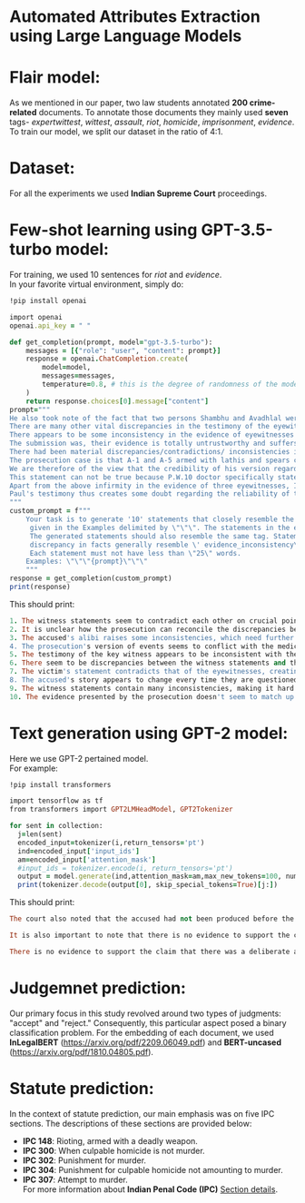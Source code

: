# Automated Attributes Extraction using Large Language Models
# Flair model:
As we mentioned in our paper, two law students annotated **200 crime-related** documents. To annotate those documents they mainly used **seven** tags- _expertwittest_, _wittest_, _assault_, _riot_, _homicide_, _imprisonment_, _evidence_. <br>
To train our model, we split our dataset in the ratio of 4:1.

# Dataset:
For all the experiments we used **Indian Supreme Court** proceedings.
# Few-shot learning using GPT-3.5-turbo model:
For training, we used 10 sentences for _riot_ and _evidence_. <br>
In your favorite virtual environment, simply do:
```ruby
!pip install openai
```
```ruby
import openai
openai.api_key = " "
```
```ruby
def get_completion(prompt, model="gpt-3.5-turbo"):
    messages = [{"role": "user", "content": prompt}]
    response = openai.ChatCompletion.create(
        model=model,
        messages=messages,
        temperature=0.8, # this is the degree of randomness of the model's output
    )
    return response.choices[0].message["content"]
prompt="""
He also took note of the fact that two persons Shambhu and Avadhlal were falsely involved as accused by P.W.1.
There are many other vital discrepancies in the testimony of the eyewitnesses inasmuch as the testimony of the witnesses are at variance with the case set out in the First Information Report and as such, the High Court was justified in discarding the testimony of the witnesses.
There appears to be some inconsistency in the evidence of eyewitnesses and the medical evidence but this inconsistency is of very insignificant character
The submission was, their evidence is totally untrustworthy and suffers from material contradictions.
There had been material discrepancies/contradictions/ inconsistencies in regard to the lodging of FIR and investigation so far as the statements of Pratap Singh, Head Constable, and R.D. Yadav, S.O., and the entries made in the Rojnamcha.
The prosecution case is that A-1 and A-5 armed with lathis and spears cannot be accepted inasmuch as neither of them used any such weapon
We are therefore of the view that the credibility of his version regarding the words alleged to have been uttered by the victim is open to doubt as it goes against probabilities and the natural course of conduct
This statement can not be true because P.W.10 doctor specifically stated that the injured was not sent by the police and there was no hospital memo.
Apart from the above infirmity in the evidence of three eyewitnesses, I find that the prosecution evidence is of a partisan character and not much on which implicit reliance can be placed.
Paul's testimony thus creates some doubt regarding the reliability of the prosecution evidence that Joseph had received injury with a wooden spear at the hand of accused No. 6.
"""
custom_prompt = f"""
    Your task is to generate '10' statements that closely resemble the statements
     given in the Examples delimited by \"\"\". The statements in the example resemble a tag \'evidence_inconsistency\'.
     The generated statements should also resemble the same tag. Statements that imply some impending
     discrepancy in facts generally resemble \' evidence_inconsistency\'.
     Each statement must not have less than \"25\" words.
    Examples: \"\"\"{prompt}\"\"\"
    """
response = get_completion(custom_prompt)
print(response)
```
This should print:
```ruby
1. The witness statements seem to contradict each other on crucial points, raising concerns about their accuracy.
2. It is unclear how the prosecution can reconcile the discrepancies between the witness statements and the physical evidence.
3. The accused's alibi raises some inconsistencies, which need further investigation to establish the truth.
4. The prosecution's version of events seems to conflict with the medical evidence, casting doubt on their reliability.
5. The testimony of the key witness appears to be inconsistent with the facts of the case, leading to questions about their credibility.
6. There seem to be discrepancies between the witness statements and the official records, which need to be resolved before proceeding with the case.
7. The victim's statement contradicts that of the eyewitnesses, creating uncertainty about what really happened.
8. The accused's story appears to change every time they are questioned, making it difficult to establish the facts of the case.
9. The witness statements contain many inconsistencies, making it hard to determine what really happened.
10. The evidence presented by the prosecution doesn't seem to match up with the timeline of events, creating doubt about the veracity of their claims.
```
# Text generation using GPT-2 model:
Here we use GPT-2 pertained model. <br>
For example: <br>
```ruby
!pip install transformers
```
```ruby
import tensorflow as tf
from transformers import GPT2LMHeadModel, GPT2Tokenizer
```
```ruby
for sent in collection:
  j=len(sent)
  encoded_input=tokenizer(i,return_tensors='pt')
  ind=encoded_input['input_ids']
  am=encoded_input['attention_mask']
  #input_ids = tokenizer.encode(i, return_tensors='pt')
  output = model.generate(ind,attention_mask=am,max_new_tokens=100, num_beams=5, no_repeat_ngram_size=2, early_stopping=True,temperature=1.5)
  print(tokenizer.decode(output[0], skip_special_tokens=True)[j:])
```
This should print:
```ruby
The court also noted that the accused had not been produced before the court on the day of the hearing. The court further observed that it was not possible for the prosecution to prove the case beyond a reasonable doubt. It was, therefore, directed that both accused should be produced for cross-examination.

It is also important to note that there is no evidence to support the contention that the accused was in possession of a firearm at the time of his arrest. It is not possible for a person to have a gun in his possession at a time when he is being questioned by the police. There is, therefore, no basis on which to conclude that he was carrying a weapon at that time. In addition, it is clear from the evidence of other witnesses that they were not aware of any gun being

There is no evidence to support the claim that there was a deliberate attempt to cover up the truth about the events of 9/11. There is, however, some evidence that the official story is not the whole truth and that some of the facts may not be as they are being presented to the public.
```
# Judgemnet prediction:
Our primary focus in this study revolved around two types of judgments: "accept" and "reject." Consequently, this particular aspect posed a binary classification problem. For the embedding of each document, we used **InLegalBERT** (https://arxiv.org/pdf/2209.06049.pdf) and **BERT-uncased** (https://arxiv.org/pdf/1810.04805.pdf).
#  Statute prediction:
In the context of statute prediction, our main emphasis was on five IPC sections. The descriptions of these sections are provided below: <br>
* **IPC 148**: Rioting, armed with a deadly weapon. <br>
* **IPC 300**: When culpable homicide is not murder. <br>
* **IPC 302**: Punishment for murder. <br>
* **IPC 304**: Punishment for culpable homicide not amounting to murder. <br>
* **IPC 307**: Attempt to murder.<br>
For more information about **Indian Penal Code (IPC)** [Section details](https://www.indiacode.nic.in/bitstream/123456789/2263/1/A1860-45.pdf).

